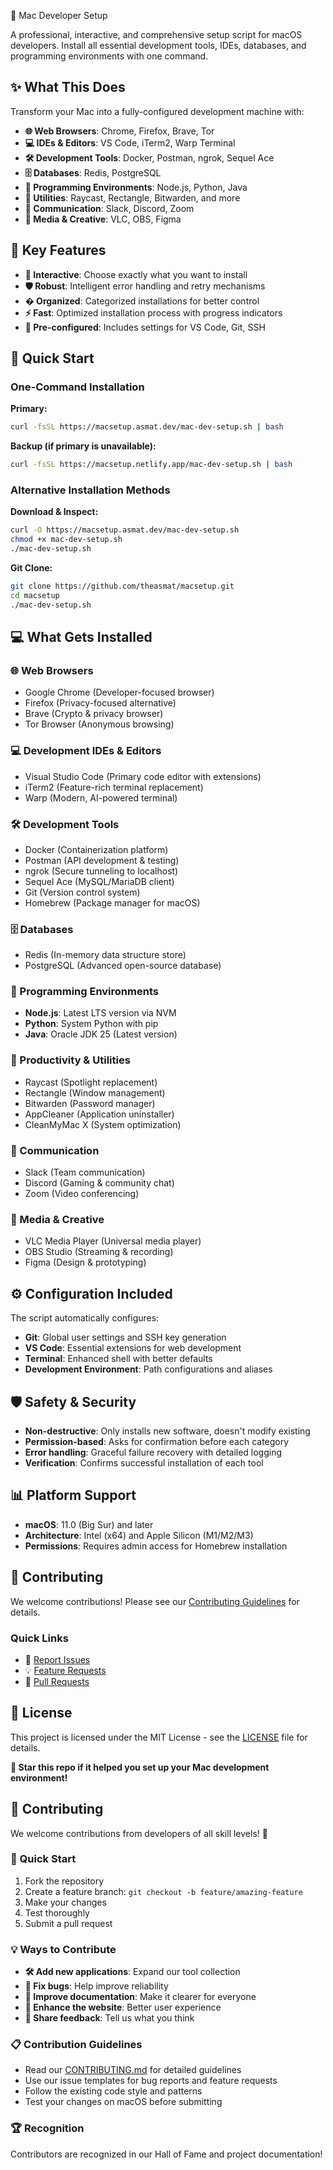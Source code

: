 🚀 Mac Developer Setup

A professional, interactive, and comprehensive setup script for macOS developers. Install all essential development tools, IDEs, databases, and programming environments with one command.

## ✨ What This Does

Transform your Mac into a fully-configured development machine with:

* **🌐 Web Browsers**: Chrome, Firefox, Brave, Tor
* **💻 IDEs & Editors**: VS Code, iTerm2, Warp Terminal
* **🛠️ Development Tools**: Docker, Postman, ngrok, Sequel Ace
* **🗄️ Databases**: Redis, PostgreSQL
* **🌳 Programming Environments**: Node.js, Python, Java
* **🔧 Utilities**: Raycast, Rectangle, Bitwarden, and more
* **💬 Communication**: Slack, Discord, Zoom
* **🎥 Media & Creative**: VLC, OBS, Figma

## 🎯 Key Features

* **🎯 Interactive**: Choose exactly what you want to install
* **🛡️ Robust**: Intelligent error handling and retry mechanisms
* **� Organized**: Categorized installations for better control
* **⚡ Fast**: Optimized installation process with progress indicators
* **🔧 Pre-configured**: Includes settings for VS Code, Git, SSH

## 🚀 Quick Start

### One-Command Installation

**Primary:**

```bash
curl -fsSL https://macsetup.asmat.dev/mac-dev-setup.sh | bash
```

**Backup (if primary is unavailable):**

```bash
curl -fsSL https://macsetup.netlify.app/mac-dev-setup.sh | bash
```

### Alternative Installation Methods

**Download & Inspect:**

```bash
curl -O https://macsetup.asmat.dev/mac-dev-setup.sh
chmod +x mac-dev-setup.sh
./mac-dev-setup.sh
```

**Git Clone:**

```bash
git clone https://github.com/theasmat/macsetup.git
cd macsetup
./mac-dev-setup.sh
```

## 💻 What Gets Installed

### 🌐 Web Browsers

* Google Chrome (Developer-focused browser)
* Firefox (Privacy-focused alternative)
* Brave (Crypto & privacy browser)
* Tor Browser (Anonymous browsing)

### 💻 Development IDEs & Editors

* Visual Studio Code (Primary code editor with extensions)
* iTerm2 (Feature-rich terminal replacement)
* Warp (Modern, AI-powered terminal)

### 🛠️ Development Tools

* Docker (Containerization platform)
* Postman (API development & testing)
* ngrok (Secure tunneling to localhost)
* Sequel Ace (MySQL/MariaDB client)
* Git (Version control system)
* Homebrew (Package manager for macOS)

### 🗄️ Databases

* Redis (In-memory data structure store)
* PostgreSQL (Advanced open-source database)

### 🌳 Programming Environments

* **Node.js**: Latest LTS version via NVM
* **Python**: System Python with pip
* **Java**: Oracle JDK 25 (Latest version)

### 🔧 Productivity & Utilities

* Raycast (Spotlight replacement)
* Rectangle (Window management)
* Bitwarden (Password manager)
* AppCleaner (Application uninstaller)
* CleanMyMac X (System optimization)

### 💬 Communication

* Slack (Team communication)
* Discord (Gaming & community chat)
* Zoom (Video conferencing)

### 🎥 Media & Creative

* VLC Media Player (Universal media player)
* OBS Studio (Streaming & recording)
* Figma (Design & prototyping)

## ⚙️ Configuration Included

The script automatically configures:

* **Git**: Global user settings and SSH key generation
* **VS Code**: Essential extensions for web development
* **Terminal**: Enhanced shell with better defaults
* **Development Environment**: Path configurations and aliases

## 🛡️ Safety & Security

* **Non-destructive**: Only installs new software, doesn't modify existing
* **Permission-based**: Asks for confirmation before each category
* **Error handling**: Graceful failure recovery with detailed logging
* **Verification**: Confirms successful installation of each tool

## 📊 Platform Support

* **macOS**: 11.0 (Big Sur) and later
* **Architecture**: Intel (x64) and Apple Silicon (M1/M2/M3)
* **Permissions**: Requires admin access for Homebrew installation

## 🤝 Contributing

We welcome contributions! Please see our [Contributing Guidelines](CONTRIBUTING.md) for details.

### Quick Links

* 🐛 [Report Issues](https://github.com/theasmat/macsetup/issues)
* 💡 [Feature Requests](https://github.com/theasmat/macsetup/issues/new?template=feature_request.md)
* 🔧 [Pull Requests](https://github.com/theasmat/macsetup/pulls)

## 📜 License

This project is licensed under the MIT License - see the [LICENSE](LICENSE) file for details.


**🌟 Star this repo if it helped you set up your Mac development environment!**


###

## 🤝 Contributing

We welcome contributions from developers of all skill levels! 🎉

### 🚀 Quick Start





1. Fork the repository
2. Create a feature branch: `git checkout -b feature/amazing-feature`
3. Make your changes
4. Test thoroughly
5. Submit a pull request

### 💡 Ways to Contribute

* **🛠️ Add new applications**: Expand our tool collection
* **🐛 Fix bugs**: Help improve reliability
* **📝 Improve documentation**: Make it clearer for everyone
* **🎨 Enhance the website**: Better user experience
* **💬 Share feedback**: Tell us what you think

### 📋 Contribution Guidelines

* Read our [CONTRIBUTING.md](CONTRIBUTING.md) for detailed guidelines
* Use our issue templates for bug reports and feature requests
* Follow the existing code style and patterns
* Test your changes on macOS before submitting

### 🏆 Recognition

Contributors are recognized in our Hall of Fame and project documentation!


